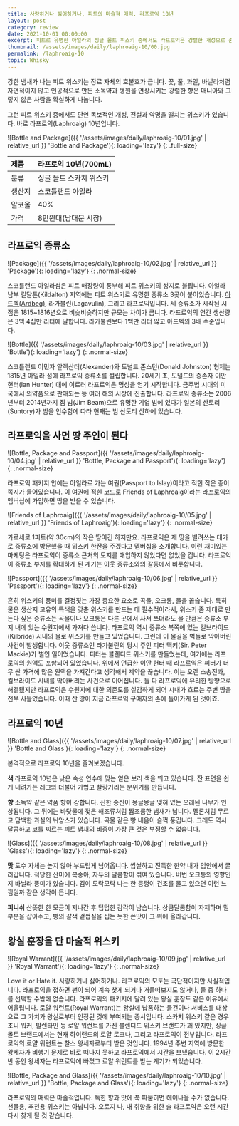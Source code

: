 ```yaml
---
title: 사랑하거나 싫어하거나, 피트의 마술적 매력. 라프로익 10년
layout: post
category: review
date: 2021-10-01 00:00:00
excerpt: 피트로 유명한 아일라의 싱글 몰트 위스키 중에서도 라프로익은 강렬한 개성으로 손에 꼽힙니다. 10년에 불과한 숙성 기간에도 충분히 짜릿합니다.
thumbnail: /assets/images/daily/laphroaig-10/00.jpg
permalink: /laphroaig-10
topic: Whisky
---
```


강한 냄새가 나는 피트 위스키는 장르 자체의 호불호가 큽니다. 꽃, 풀, 과일, 바닐라처럼 자연적이지 않고 인공적으로 만든 소독약과 병원을 연상시키는 강렬한 향은 매니아와 그렇지 않은 사람을 확실하게 나눕니다.

그런 피트 위스키 중에서도 단연 독보적인 개성, 전설과 악명을 떨치는 위스키가 있습니다. 바로 라프로익(Laphroaig) 10년입니다.

![Bottle and Package]({{ '/assets/images/daily/laphroaig-10/01.jpg' | relative_url }} 'Bottle and Package'){: loading='lazy'}
{: .full-size}

|제품|라프로익 10년(700mL)|
|:---|:---|
|분류|싱글 몰트 스카치 위스키|
|생산지|스코틀랜드 아일라|
|알코올|40%|
|가격|8만원대(남대문 시장)|

## 라프로익 증류소

![Package]({{ '/assets/images/daily/laphroaig-10/02.jpg' | relative_url }} 'Package'){: loading='lazy'}
{: .normal-size}

스코틀랜드 아일라섬은 피트 매장량이 풍부해 피트 위스키의 성지로 불립니다. 아일라 남부 킬달튼(Kildalton) 지역에는 피트 위스키로 유명한 증류소 3곳이 붙어있습니다. <a title='매거진 입맛 - 한참 이른 여름맛. 아드벡 10년' href='/ardbeg-for-the-beginning-of-the-summer' target='_blank' rel='noopener'>아드벡(Ardbeg)</a>, 라가불린(Lagavulin), 그리고 라프로익입니다. 세 증류소가 시작된 시점은 1815~1816년으로 비슷비슷하지만 규모는 차이가 큽니다. 라프로익의 연간 생산량은 3백 4십만 리터에 달합니다. 라가불린보다 1백만 리터 많고 아드벡의 3배 수준입니다.

![Bottle]({{ '/assets/images/daily/laphroaig-10/03.jpg' | relative_url }} 'Bottle'){: loading='lazy'}
{: .normal-size}

스코틀랜드 이민자 알렉산더(Alexander)와 도널드 존스턴(Donald Johnston) 형제는 1815년 아일라 섬에 라프로익 증류소를 설립합니다. 20세기 초, 도널드의 증손자 이안 헌터(Ian Hunter) 대에 이르러 라프로익은 명성을 얻기 시작합니다. 금주법 시대의 미국에서 의약품으로 판매되는 등 여러 해외 시장에 진출합니다. 라프로익 증류소는 2006년부터 2014년까지 짐 빔(Jim Beam)으로 유명한 기업 빔에 있다가 일본의 산토리(Suntory)가 빔을 인수함에 따라 현재는 빔 산토리 산하에 있습니다.

## 라프로익을 사면 땅 주인이 된다

![Bottle, Package and Passport]({{ '/assets/images/daily/laphroaig-10/04.jpg' | relative_url }} 'Bottle, Package and Passport'){: loading='lazy'}
{: .normal-size}

라프로익 패키지 안에는 아일라로 가는 여권(Passport to Islay)이라고 적힌 작은 종이쪽지가 들어있습니다. 이 여권에 적힌 코드로 Friends of Laphroaig이라는 라프로익의 멤버십에 가입하면 땅을 받을 수 있습니다.

![Friends of Laphroaig]({{ '/assets/images/daily/laphroaig-10/05.jpg' | relative_url }} 'Friends of Laphroaig'){: loading='lazy'}
{: .normal-size}

가로세로 1피트(약 30cm)의 작은 땅이긴 하지만요. 라프로익은 제 땅을 빌려쓰는 대가로 증류소에 방문했을 때 위스키 한잔을 주겠다고 멤버십을 소개합니다. 이런 재미있는 마케팅은 라프로익이 증류소 근처의 토지를 매입하지 않았다면 없었을 겁니다. 라프로익이 증류소 부지를 확대하게 된 계기는 이웃 증류소와의 갈등에서 비롯합니다.

![Passport]({{ '/assets/images/daily/laphroaig-10/06.jpg' | relative_url }} 'Passport'){: loading='lazy'}
{: .normal-size}

흔히 위스키의 풍미를 결정짓는 가장 중요한 요소로 곡물, 오크통, 물을 꼽습니다. 특히 물은 생산지 고유의 특색을 갖춘 위스키를 만드는 데 필수적이라서, 위스키 좀 제대로 만든다 싶은 증류소는 곡물이나 오크통은 다른 곳에서 사서 쓰더라도 물 만큼은 증류소 부지 내에 있는 수원지에서 가져다 씁니다. 라프로익 역시 증류소 북쪽에 있는 킬브라이드(Kilbride) 시내의 물로 위스키를 만들고 있었습니다. 그런데 이 물길을 벽돌로 막아버린 사건이 발생합니다. 이웃 증류소인 라가불린의 당시 주인 피터 맥키(Sir. Peter Mackie)가 벌인 일이었습니다. 피터는 블렌디드 위스키를 만들었는데, 여기에는 라프로익의 원액도 포함되어 있었습니다. 위에서 언급한 이안 헌터 때 라프로익은 피터가 너무 싼 가격에 많은 원액을 가져간다고 생각해서 계약을 끊습니다. 이는 오랜 소송전과, 킬브라이드 시내를 막아버리는 사건으로 이어집니다. 둘 다 라프로익에 유리한 방향으로 해결됐지만 라프로익은 수원지에 대한 의존도를 실감하게 되어 시내가 흐르는 주변 땅을 전부 사들었습니다. 이때 산 땅이 지금 라프로익 구매자의 손에 들어가게 된 것이죠.

## 라프로익 10년

![Bottle and Glass]({{ '/assets/images/daily/laphroaig-10/07.jpg' | relative_url }} 'Bottle and Glass'){: loading='lazy'}
{: .normal-size}

본격적으로 라프로익 10년을 즐겨보겠습니다.

**색** 라프로익 10년은 낮은 숙성 연수에 맞는 옅은 보리 색을 띄고 있습니다. 잔 표면을 쉽게 내려가는 레그와 더불어 가볍고 찰랑거리는 분위기를 만듭니다.

**향** 소독약 같은 약품 향이 강합니다. 진한 송진이 몽글몽글 맺혀 있는 오래된 나무가 인상됩니다. 그 뒤에는 바닷물에 젖은 해조류처럼 짭조름한 냄새가 납니다. 멜론처럼 무르고 담백한 과실의 뉘앙스가 있습니다. 곡물 같은 빵 내음이 슬쩍 풍깁니다. 그래도 역시 달콤하고 코를 찌르는 피트 냄새의 비중이 가장 큰 것은 부정할 수 없습니다.

![Glass]({{ '/assets/images/daily/laphroaig-10/08.jpg' | relative_url }} 'Glass'){: loading='lazy'}
{: .normal-size}

**맛** 도수 자체는 높지 않아 부드럽게 넘어옵니다. 쌉쌀하고 진득한 한약 내가 입안에서 굴러갑니다. 적당한 산미에 복숭아, 자두의 달콤함이 섞여 있습니다. 버번 오크통의 영향인지 바닐라 풍미가 있습니다. 김이 모락모락 나는 한 뭉텅이 건초를 물고 있으면 이런 느낌일까 같은 생각이 듭니다.

**피니쉬** 산뜻한 한 모금이 지나간 후 텁텁한 감각이 남습니다. 상큼달콤함이 자제하며 밑부분을 잡아주고, 빵의 갈색 겉껍질을 씹는 듯한 쓴맛이 그 위에 올라갑니다.

## 왕실 훈장을 단 마술적 위스키

![Royal Warrant]({{ '/assets/images/daily/laphroaig-10/09.jpg' | relative_url }} 'Royal Warrant'){: loading='lazy'}
{: .normal-size}

Love it or Hate it. 사랑하거나 싫어하거나. 라프로익의 모토는 극단적이지만 사실적입니다. 라프로익을 접하면 팬이 되어 계속 찾게 되거나 거들떠보지도 않거나, 둘 중 하나를 선택할 수밖에 없습니다. 라프로익의 패키지에 달려 있는 왕실 훈장도 같은 이유에서 어울립니다.
로얄 워런트(Royal Warrant)는 왕실에 납품하는 물건이나 서비스를 대상으로 그 가치가 왕실로부터 인정된 것에 부여되는 증서입니다. 스카치 위스키 같은 경우 조니 워커, 발렌타인 등 로얄 워런트를 가진 블렌디드 위스키 브랜드가 꽤 있지만, 싱글 몰트 브랜드에서는 현재 하이랜드의 로얄 로크나, 그리고 라프로익이 전부입니다. 라프로익의 로얄 워런트는 찰스 왕세자로부터 받은 것입니다. 1994년 주변 지역에 방문한 왕세자가 비행기 문제로 바로 떠나지 못하고 라프로익에서 시간을 보냈습니다. 이 2시간 반 동안 왕세자는 라프로익에 빠졌고 로얄 워런트를 받는 계기가 되었습니다.

![Bottle, Package and Glass]({{ '/assets/images/daily/laphroaig-10/10.jpg' | relative_url }} 'Bottle, Package and Glass'){: loading='lazy'}
{: .normal-size}

라프로익의 매력은 마술적입니다. 독한 향과 맛에 푹 파묻히면 헤어나올 수가 없습니다. 선물용, 추천용 위스키는 아닙니다. 오로지 나, 내 취향을 위한 술 라프로익은 오랜 시간 다시 찾게 될 것  같습니다.